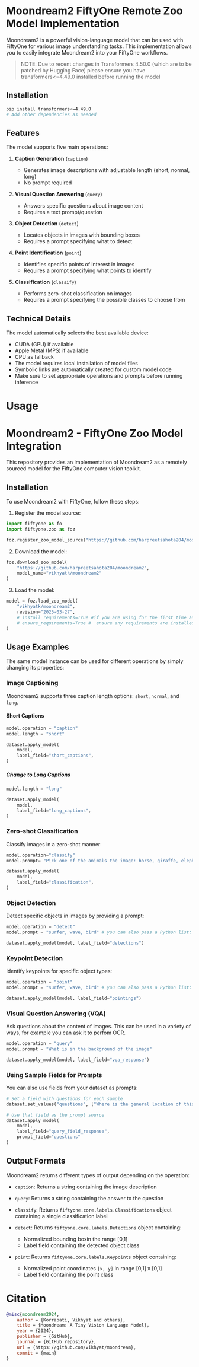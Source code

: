 # Moondream2 FiftyOne Remote Zoo Model Implementation 

Moondream2 is a powerful vision-language model that can be used with FiftyOne for various image understanding tasks. This implementation allows you to easily integrate Moondream2 into your FiftyOne workflows.

> NOTE: Due to recent changes in Transformers 4.50.0 (which are to be patched by Hugging Face) please ensure you have transformers<=4.49.0 installed before running the model


## Installation

```bash
pip install transformers<=4.49.0
# Add other dependencies as needed
```

## Features

The model supports five main operations:

1. **Caption Generation** (`caption`)
   - Generates image descriptions with adjustable length (short, normal, long)
   - No prompt required

2. **Visual Question Answering** (`query`)
   - Answers specific questions about image content
   - Requires a text prompt/question

3. **Object Detection** (`detect`)
   - Locates objects in images with bounding boxes
   - Requires a prompt specifying what to detect

4. **Point Identification** (`point`)
   - Identifies specific points of interest in images
   - Requires a prompt specifying what points to identify

5. **Classification** (`classify`)
   - Performs zero-shot classification on images
   - Requires a prompt specifying the possible classes to choose from


## Technical Details

The model automatically selects the best available device:
- CUDA (GPU) if available
- Apple Metal (MPS) if available
- CPU as fallback
- The model requires local installation of model files
- Symbolic links are automatically created for custom model code
- Make sure to set appropriate operations and prompts before running inference

# Usage

# Moondream2 - FiftyOne Zoo Model Integration

This repository provides an implementation of Moondream2 as a remotely sourced model for the FiftyOne computer vision toolkit.

## Installation

To use Moondream2 with FiftyOne, follow these steps:

1. Register the model source:
```python
import fiftyone as fo
import fiftyone.zoo as foz

foz.register_zoo_model_source("https://github.com/harpreetsahota204/moondream2", overwrite=True)
```

2. Download the model:
```python
foz.download_zoo_model(
    "https://github.com/harpreetsahota204/moondream2",
    model_name="vikhyatk/moondream2"
)
```

3. Load the model:
```python
model = foz.load_zoo_model(
    "vikhyatk/moondream2",
    revision="2025-03-27",
    # install_requirements=True #if you are using for the first time and need to download reuirement,
    # ensure_requirements=True #  ensure any requirements are installed before loading the model
)
```

## Usage Examples

The same model instance can be used for different operations by simply changing its properties:

### Image Captioning

Moondream2 supports three caption length options: `short`, `normal`, and `long`.

#### Short Captions

```python
model.operation = "caption"
model.length = "short"

dataset.apply_model(
    model, 
    label_field="short_captions",
)

```

##### Change to Long Captions

```python
model.length = "long"

dataset.apply_model(
    model, 
    label_field="long_captions",
)

```

### Zero-shot Classification

Classify images in a zero-shot manner

```python
model.operation="classify"
model.prompt= "Pick one of the animals the image: horse, giraffe, elephant, shark"

dataset.apply_model(
    model, 
    label_field="classification",
)
```

### Object Detection

Detect specific objects in images by providing a prompt:

```python
model.operation = "detect" 
model.prompt = "surfer, wave, bird" # you can also pass a Python list: ["surfer", "wave", "bird"]

dataset.apply_model(model, label_field="detections")
```

### Keypoint Detection

Identify keypoints for specific object types:

```python
model.operation = "point"
model.prompt = "surfer, wave, bird" # you can also pass a Python list: ["surfer", "wave", "bird"]

dataset.apply_model(model, label_field="pointings")
```

### Visual Question Answering (VQA)

Ask questions about the content of images. This can be used in a variety of ways, for example you can ask it to perfom OCR.

```python
model.operation = "query"
model.prompt = "What is in the background of the image"

dataset.apply_model(model, label_field="vqa_response")
```

### Using Sample Fields for Prompts

You can also use fields from your dataset as prompts:

```python
# Set a field with questions for each sample
dataset.set_values("questions", ["Where is the general location of this scene?"] * len(dataset))

# Use that field as the prompt source
dataset.apply_model(
    model,
    label_field="query_field_response",
    prompt_field="questions"
)
```

## Output Formats

Moondream2 returns different types of output depending on the operation:

* `caption`: Returns a string containing the image description

* `query`: Returns a string containing the answer to the question

* `classify`: Returns `fiftyone.core.labels.Classifications` object containing a single classification label

* `detect`: Returns `fiftyone.core.labels.Detections` object containing:
    - Normalized bounding boxin the  range [0,1]
    - Label field containing the detected object class

* `point`: Returns `fiftyone.core.labels.Keypoints` object containing:
    - Normalized point coordinates `[x, y]` in range [0,1] x [0,1]
    - Label field containing the point class

# Citation

```bibtex
@misc{moondream2024,
    author = {Korrapati, Vikhyat and others},
    title = {Moondream: A Tiny Vision Language Model},
    year = {2024},
    publisher = {GitHub},
    journal = {GitHub repository},
    url = {https://github.com/vikhyat/moondream},
    commit = {main}
}
```
